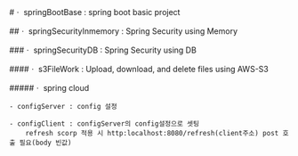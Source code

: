 #ㆍ springBootBase : spring boot basic project

##ㆍ springSecurityInmemory : Spring Security using Memory

###ㆍ springSecurityDB : Spring Security using DB

####ㆍ s3FileWork : Upload, download, and delete files using AWS-S3

#####ㆍ spring cloud

	- configServer : config 설정

	- configClient : configServer의 config설정으로 셋팅
		refresh scorp 적용 시 http:localhost:8080/refresh(client주소) post 호출 필요(body 빈값)